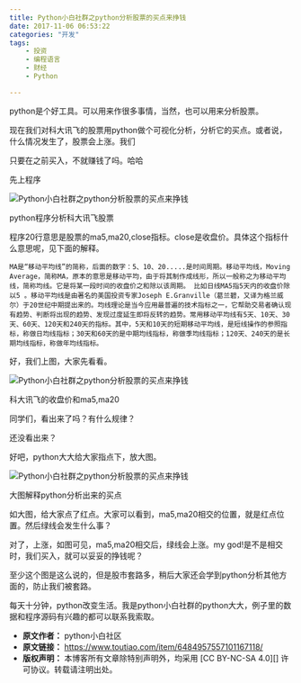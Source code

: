 ```yaml
---
title: Python小白社群之python分析股票的买点来挣钱
date: 2017-11-06 06:53:22
categories: "开发"
tags:
	- 投资
	- 编程语言
	- 财经
	- Python

---
```


python是个好工具。可以用来作很多事情，当然，也可以用来分析股票。

现在我们对科大讯飞的股票用python做个可视化分析，分析它的买点。或者说，什么情况发生了，股票会上涨。我们

只要在之前买入，不就赚钱了吗。哈哈

先上程序

![Python小白社群之python分析股票的买点来挣钱][Python_python]

python程序分析科大讯飞股票

程序20行意思是股票的ma5,ma20,close指标。close是收盘价。具体这个指标什么意思呢，见下面的解释。

    MA是“移动平均线”的简称，后面的数字：5、10、20.....是时间周期。移动平均线，Moving Average，简称MA，原本的意思是移动平均，由于将其制作成线形，所以一般称之为移动平均线，简称均线。它是将某一段时间的收盘价之和除以该周期。 比如日线MA5指5天内的收盘价除以5 。移动平均线是由著名的美国投资专家Joseph E.Granville（葛兰碧，又译为格兰威尔）于20世纪中期提出来的。均线理论是当今应用最普遍的技术指标之一，它帮助交易者确认现有趋势、判断将出现的趋势、发现过度延生即将反转的趋势。常用移动平均线有5天、10天、30天、60天、120天和240天的指标。其中，5天和10天的短期移动平均线，是短线操作的参照指标，称做日均线指标；30天和60天的是中期均线指标，称做季均线指标；120天、240天的是长期均线指标，称做年均线指标。

好，我们上图，大家先看看。

![Python小白社群之python分析股票的买点来挣钱][Python_python 1]

科大讯飞的收盘价和ma5,ma20

同学们，看出来了吗？有什么规律？  


还没看出来？

好吧，python大大给大家指点下，放大图。

![Python小白社群之python分析股票的买点来挣钱][Python_python 2]

大图解释python分析出来的买点

如大图，给大家点了红点。大家可以看到，ma5,ma20相交的位置，就是红点位置。然后绿线会发生什么事？  


对了，上涨，如图可见，ma5,ma20相交后，绿线会上涨。my god!是不是相交时，我们买入，就可以妥妥的挣钱呢？

至少这个图是这么说的，但是股市套路多，稍后大家还会学到python分析其他方面的，防止我们被套路。

每天十分钟，python改变生活。我是python小白社群的python大大，例子里的数据和程序源码有兴趣的都可以联系我索取。  



[Python_python]: /pro/os/crawler/ARAB-RBYU-2ERJ.jpg
[Python_python 1]: /pro/os/crawler/IV6F-AIVY-AIVU.jpg
[Python_python 2]: /pro/os/crawler/ZIAF-ZVRU-UEE2.jpg
 *  **原文作者：** python小白社区
 *  **原文链接：** https://www.toutiao.com/item/6484957557101167118/
 *  **版权声明：** 本博客所有文章除特别声明外，均采用 [CC BY-NC-SA 4.0][] 许可协议。转载请注明出处。